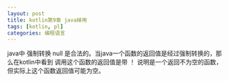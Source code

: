 ```yaml
---
layout: post
title: kotlin第9章 java掉用
tags: [kotlin, pl]
categories: 编程语言
---
```


java中 强制转换 null 是合法的。当java一个函数的返回值是经过强制转换的，那么在kotlin中看到 调用这个函数的返回值是带 ！
说明是一个返回不为空的函数，但实际上这个函数返回值可能为空。